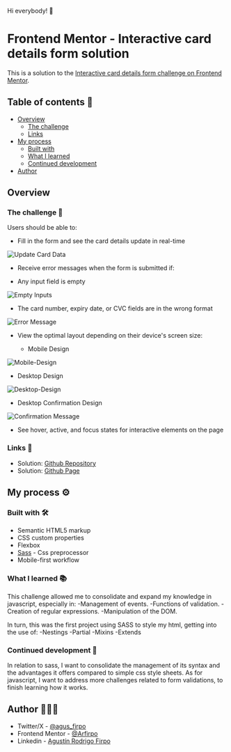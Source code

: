 Hi everybody! 👋

# Frontend Mentor - Interactive card details form solution

This is a solution to the [Interactive card details form challenge on Frontend Mentor](https://www.frontendmentor.io/challenges/interactive-card-details-form-XpS8cKZDWw).

## Table of contents  🧾

- [Overview](#overview)
  - [The challenge](#the-challenge)
  - [Links](#links)
- [My process](#my-process)
  - [Built with](#built-with)
  - [What I learned](#what-i-learned)
  - [Continued development](#continued-development)
- [Author](#author)

## Overview

### The challenge  🎯

Users should be able to:

- Fill in the form and see the card details update in real-time

![Update Card Data](./assets/images/desktop-design-fill&update-in-real-time.jpg)

- Receive error messages when the form is submitted if:

- Any input field is empty

![Empty Inputs](./assets/images/desktop-design-empty-field-msg.jpg)


  - The card number, expiry date, or CVC fields are in the wrong format

![Error Message](./assets/images/desktop-design-error-msg.jpg)

- View the optimal layout depending on their device's screen size:
  
  - Mobile Design

![Mobile-Design](./assets/images/mobile-design.jpg)
  - Desktop Design
  
![Desktop-Design](./assets/images/desktop-design.jpg)

  - Desktop Confirmation Design

![Confirmation Message](./assets/images/desktop-design-confirmation-msg.jpg)

- See hover, active, and focus states for interactive elements on the page

### Links 🔗

- Solution: [Github Repository](https://github.com/Arfirpo/interactive-card-details-form-main)
- Solution: [Github Page](https://arfirpo.github.io/interactive-card-details-form-main/)

## My process ⚙️

### Built with 🛠️

- Semantic HTML5 markup
- CSS custom properties
- Flexbox
- [Sass](https://sass-lang.com/) - Css preprocessor
- Mobile-first workflow

### What I learned 📚

This challenge allowed me to consolidate and expand my knowledge in javascript, especially in:
-Management of events.
-Functions of validation.
-Creation of regular expressions.
-Manipulation of the DOM.

In turn, this was the first project using SASS to style my html, getting into the use of:
-Nestings
-Partial
-Mixins
-Extends

### Continued development 🔨

In relation to sass, I want to consolidate the management of its syntax and the advantages it offers compared to simple css style sheets.
As for javascript, I want to address more challenges related to form validations, to finish learning how it works.

## Author 🙋🏻‍♂️

- Twitter/X - [@agus_firpo](https://twitter.com/agus_firpo)
- Frontend Mentor - [@Arfirpo](https://www.frontendmentor.io/profile/Arfirpo)
- Linkedin - [Agustín Rodrigo Firpo](https://www.linkedin.com/in/agustin-rodrigo-firpo-0aa86697/)